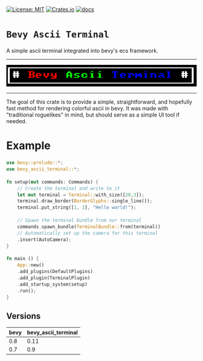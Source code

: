 [![License: MIT](https://img.shields.io/badge/License-MIT-yellow.svg)](https://opensource.org/licenses/MIT)
[![Crates.io](https://img.shields.io/crates/v/bevy_ascii_terminal)](https://crates.io/crates/bevy_ascii_terminal/)
[![docs](https://docs.rs/bevy_ascii_terminal/badge.svg)](https://docs.rs/bevy_ascii_terminal/)

# `Bevy Ascii Terminal`

A simple ascii terminal integrated into bevy's ecs framework.

---
![](images/title.png)

---

The goal of this crate is to provide a simple, straightforward, and hopefully
fast method for rendering colorful ascii in bevy. It was made with "traditional
roguelikes" in mind, but should serve as a simple UI tool if needed.

# Example

```rust
use bevy::prelude::*;
use bevy_ascii_terminal::*;

fn setup(mut commands: Commands) {
    // Create the terminal and write to it
    let mut terminal = Terminal::with_size([20,3]);
    terminal.draw_border(BorderGlyphs::single_line());
    terminal.put_string([1, 1], "Hello world!");

    // Spawn the terminal bundle from our terminal
    commands.spawn_bundle(TerminalBundle::from(terminal))
    // Automatically set up the camera for this terminal
    .insert(AutoCamera);
}

fn main () {
    App::new()
    .add_plugins(DefaultPlugins)
    .add_plugin(TerminalPlugin)
    .add_startup_system(setup)
    .run();
}
```

## Versions
| bevy | bevy_ascii_terminal |
| --- | --- |
| 0.8 | 0.11 |
| 0.7 | 0.9 |